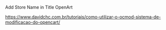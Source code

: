 Add Store Name in Title OpenArt

https://www.davidchc.com.br/tutoriais/como-utilizar-o-ocmod-sistema-de-modificacao-do-opencart/
